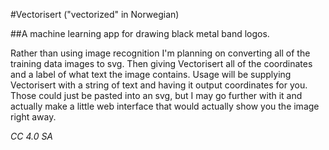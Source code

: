 #Vectorisert
("vectorized" in Norwegian)

##A machine learning app for drawing black metal band logos. 

Rather than using image recognition I'm planning on converting all of the training data images to svg. Then giving Vectorisert all of the coordinates and a label of what text the image contains. Usage will be supplying Vectorisert with a string of text and having it output coordinates for you. Those could just be pasted into an svg, but I may go further with it and actually make a little web interface that would actually show you the image right away.

*CC 4.0 SA*
